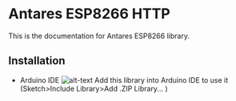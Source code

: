 # Antares ESP8266 HTTP  

This is the documentation for Antares ESP8266 library.  

## Installation  
* Arduino IDE ![alt-text](https://camo.githubusercontent.com/647cefc4a331bc5ab2a760d3c731b9d0b3f1259b/68747470733a2f2f7777772e61726475696e6f2e63632f66617669636f6e2e69636f)	
Add this library into Arduino IDE to use it (Sketch>Include Library>Add .ZIP Library...	)    


